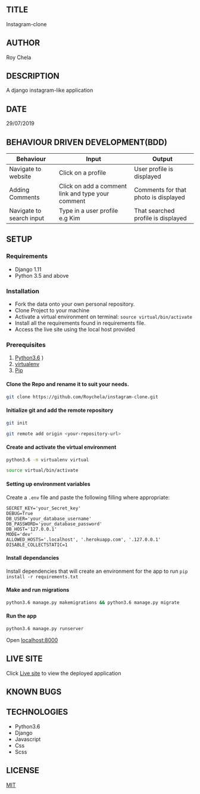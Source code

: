 ## TITLE
Instagram-clone

## AUTHOR
Roy Chela

## DESCRIPTION
A django instagram-like application 

## DATE
29/07/2019

## BEHAVIOUR DRIVEN DEVELOPMENT(BDD)

| Behaviour | Input                     | Output                    |
| --------- | ------------------------- | ------------------------- |
|Navigate to website| Click on a profile | User profile is displayed |
|Adding Comments| Click on add a comment link and type your comment|Comments for that photo is displayed|
|Navigate to search input| Type in a user profile e.g Kim|That searched profile is displayed|


## SETUP
### Requirements
* Django 1.11
* Python 3.5 and above 
### Installation
* Fork the data onto your own personal repository.
* Clone Project to your machine
* Activate a virtual environment on terminal: `source virtual/bin/activate`
* Install all the requirements found in requirements file.
* Access the live site using the local host provided

### Prerequisites
1. [Python3.6](https://www.python.org/downloads/)
)
2. [virtualenv](https://virtualenv.pypa.io/en/stable/installation/)
3. [Pip](https://pip.pypa.io/en/stable/installing/)
#### Clone the Repo and rename it to suit your needs.
```bash
git clone https://github.com/Roychela/instagram-clone.git
```
#### Initialize git and add the remote repository
```bash
git init
```
```bash
git remote add origin <your-repository-url>
```

#### Create and activate the virtual environment
```bash
python3.6 -m virtualenv virtual
```

```bash
source virtual/bin/activate
```

#### Setting up environment variables
Create a `.env` file and paste the following filling where appropriate:
```
SECRET_KEY='your_Secret_key'
DEBUG=True
DB_USER='your_database_username'
DB_PASSWORD='your_database_password'
DB_HOST='127.0.0.1'
MODE='dev' 
ALLOWED_HOSTS='.localhost', '.herokuapp.com', '.127.0.0.1'
DISABLE_COLLECTSTATIC=1
```

#### Install dependancies
Install dependencies that will create an environment for the app to run
`pip install -r requirements.txt`

#### Make and run migrations
```bash
python3.6 manage.py makemigrations && python3.6 manage.py migrate
```

#### Run the app
```bash
python3.6 manage.py runserver
```
Open [localhost:8000](http://127.0.0.1:8000/)


## LIVE SITE
Click [Live site]() to view the deployed application
## KNOWN BUGS


## TECHNOLOGIES
* Python3.6
* Django
* Javascript
* Css
* Scss

## LICENSE
[MIT]()